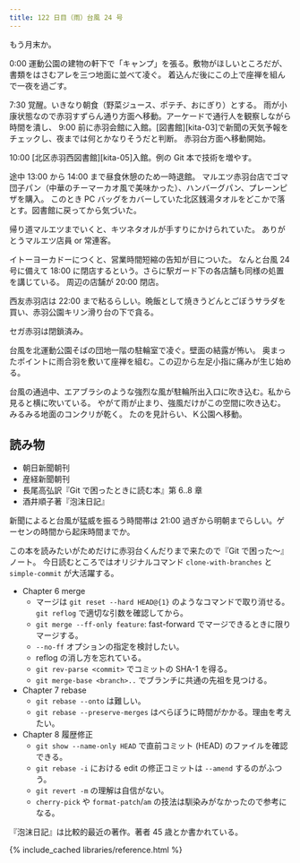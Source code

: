 ```yaml
---
title: 122 日目（雨）台風 24 号
---
```


もう月末か。

0:00 運動公園の建物の軒下で「キャンプ」を張る。敷物がほしいところだが、書類をはさむアレを三つ地面に並べて凌ぐ。
着込んだ後にこの上で座禅を組んで一夜を過ごす。

7:30 覚醒。いきなり朝食（野菜ジュース、ポテチ、おにぎり）とする。
雨が小康状態なので赤羽すずらん通り方面へ移動。アーケードで通行人を観察しながら時間を潰し、
9:00 前に赤羽会館に入館。[図書館][kita-03]で新聞の天気予報をチェックし、夜までは何とかなりそうだと判断。
赤羽台方面へ移動開始。

10:00 [北区赤羽西図書館][kita-05]入館。例の Git 本で技術を増やす。

途中 13:00 から 14:00 まで昼食休憩のため一時退館。
マルエツ赤羽台店でゴマ団子パン（中華のチーマーカオ風で美味かった）、ハンバーグパン、プレーンピザを購入。
このとき PC バッグをカバーしていた北区銭湯タオルをどこかで落とす。図書館に戻ってから気づいた。

帰り道マルエツまでいくと、キツネタオルが手すりにかけられていた。
ありがとうマルエツ店員 or 常連客。

イトーヨーカドーにつくと、営業時間短縮の告知が目についた。
なんと台風 24 号に備えて 18:00 に閉店するという。さらに駅ガード下の各店舗も同様の処置を講じている。
周辺の店舗が 20:00 閉店。

西友赤羽店は 22:00 まで粘るらしい。晩飯として焼きうどんとごぼうサラダを買い、赤羽公園キリン滑り台の下で貪る。

セガ赤羽は閉鎖済み。

台風を北運動公園そばの団地一階の駐輪室で凌ぐ。壁面の結露が怖い。
奥まったポイントに雨合羽を敷いて座禅を組む。この辺から左足小指に痛みが生じ始める。

台風の通過中、エアブラシのような強烈な風が駐輪所出入口に吹き込む。私から見ると横に吹いている。
やがて雨が止まり、強風だけがこの空間に吹き込む。みるみる地面のコンクリが乾く。
たのを見計らい、Ｋ公園へ移動。

## 読み物

* 朝日新聞朝刊
* 産経新聞朝刊
* 長尾高弘訳『Git で困ったときに読む本』第 6..8 章
* 酒井順子著『泡沫日記』

新聞によると台風が猛威を振るう時間帯は 21:00 過ぎから明朝までらしい。ゲーセンの時間から起床時間までか。

この本を読みたいがためだけに赤羽台くんだりまで来たので『Git で困った～』ノート。
今日読むところではオリジナルコマンド `clone-with-branches` と `simple-commit` が大活躍する。

* Chapter 6 merge
  * マージは `git reset --hard HEAD@{1}` のようなコマンドで取り消せる。`git reflog` で適切な引数を確認してから。
  * `git merge --ff-only feature`: fast-forward でマージできるときに限りマージする。
  * `--no-ff` オプションの指定を検討したい。
  * reflog の消し方を忘れている。
  * `git rev-parse <commit>` でコミットの SHA-1 を得る。
  * `git merge-base <branch>..` でブランチに共通の先祖を見つける。
* Chapter 7 rebase
  * `git rebase --onto` は難しい。
  * `git rebase --preserve-merges` はべらぼうに時間がかかる。理由を考えたい。
* Chapter 8 履歴修正
  * `git show --name-only HEAD` で直前コミット (HEAD) のファイルを確認できる。
  * `git rebase -i` における edit の修正コミットは `--amend` するのがふつう。
  * `git revert -m` の理解は自信がない。
  * `cherry-pick` や `format-patch`/`am` の技法は馴染みがなかったので参考になる。

『泡沫日記』は比較的最近の著作。著者 45 歳とか書かれている。

{% include_cached libraries/reference.html %}
